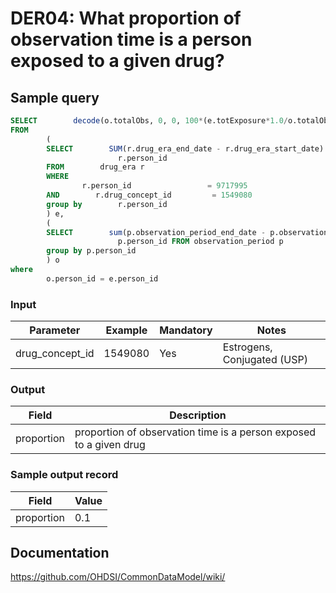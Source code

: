 # DER04: What proportion of observation time is a person exposed to a given drug?

## Sample query
```sql
SELECT        decode(o.totalObs, 0, 0, 100*(e.totExposure*1.0/o.totalObs*1.0)) as proportion
FROM
        (
        SELECT        SUM(r.drug_era_end_date - r.drug_era_start_date) AS totExposure,
                        r.person_id
        FROM        drug_era r
        WHERE
                r.person_id                 = 9717995
        AND        r.drug_concept_id         = 1549080
        group by        r.person_id
        ) e,
        (
        SELECT        sum(p.observation_period_end_date - p.observation_period_start_date) AS totalObs,
                        p.person_id FROM observation_period p
        group by p.person_id
        ) o
where
        o.person_id = e.person_id
```

### Input

|  Parameter |  Example |  Mandatory |  Notes |
| --- | --- | --- | --- |
| drug_concept_id | 1549080 | Yes | Estrogens, Conjugated (USP) |

### Output

|  Field |  Description |
| --- | --- |
| proportion | proportion of observation time is a person exposed to a given drug |

### Sample output record

|  Field |  Value |
| --- | --- |
| proportion |  0.1 |



## Documentation
https://github.com/OHDSI/CommonDataModel/wiki/
